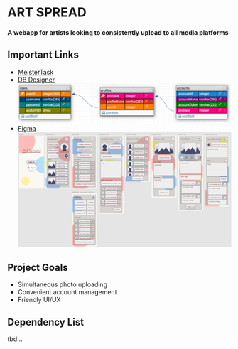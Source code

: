 # ART SPREAD

#### A webapp for artists looking to consistently upload to all media platforms

## Important Links
* [MeisterTask](https://www.meistertask.com/app/project/88Cw0S4I/art-spread)
* [DB Designer](https://app.dbdesigner.net/designer/schema/312566)
![db deigner preview](./images/db-designer-preview.png)
* [Figma](https://www.figma.com/file/Uwm1qMrq7DO536Nzz4XoFT/Art-Spread?node-id=0%3A1)
![art spread figma preview](./images/figma-preview.png)

## Project Goals
* Simultaneous photo uploading
* Convenient account management
* Friendly UI/UX

## Dependency List
tbd...
